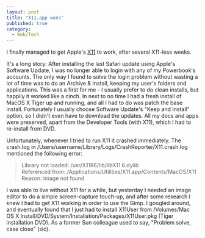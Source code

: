 ```yaml
---
layout: post
title: "X11.app woes"
published: true
category:
  - Web/Tech
---
```

<p>I finally managed to get Apple's <a href="http://fink.sourceforge.net/doc/x11/x11.en.html#intro.def-x11">X11</a> to work, after several X11-less weeks.</p>

<p>It's a long story: After installing the last Safari update using Apple's Software Update, I was no longer able to login with any of my Powerbook's accounts. The only way I found to solve the login problem without wasting a lot of time was to do an Archive &amp; Install, keeping my user's folders and applications. This was a first for me - I usually prefer to do clean installs, but happily it worked like a cinch. In next to no time I had a fresh install of MacOS X Tiger up and running, and all I had to do was patch the base install. Fortunately I usually choose Software Update's &quot;Keep and Install&quot; option, so I didn't even have to download the updates. All my docs and apps were preserved, apart from the Developer Tools (with X11), which I had to re-install from DVD.</p>

<p>Unfortunately, whenever I tried to run X11 it crashed immediately. The crash.log in /Users/username/Library/Logs/CrashReporter/X11.crash.log mentioned the following error:</p><blockquote><p>Library not loaded: /usr/X11R6/lib/libX11.6.dylib<br />Referenced from: /Applications/Utilities/X11.app/Contents/MacOS/X11<br />Reason: image not found</p></blockquote><p>I was able to live without X11 for a while, but yesterday I needed an image editor to do a simple screen-capture touch-up, and after some research I knew I had to get X11 working in order to use the Gimp. I googled around, and eventually found that I just had to install X11User from /Volumes/Mac OS X Install/DVD/System/Installation/Packages/X11User.pkg (Tiger installation DVD). As a former Sun colleague used to say, &quot;Problem solve, case close&quot; (sic).</p>

